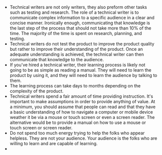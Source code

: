 - Technical writers are not only writers, they also preform other tasks such as testing and research. The role of a technical writer is to communicate complex information to a specific audience in a clear and concise manner. Ironically enough, communicating that knowledge is the last step of the process that should not take more than 10% of the time. The majority of the time is spent on research, planning, and testing.
- Technical writers do not test the product to improve the product quality but rather to improve their understanding of the product. Once an adequate understanding is achieved, the technical writer can then communicate that knowledge to the audience.
- If you've hired a technical writer, their learning process is likely not going to be as simple as reading a manual. They will need to learn the product by using it, and they will need to learn the audience by talking to them. 
- The learning process can take days to months depending on the complexity of the product.
- Technical writers spend a fair amount of time providing instruction. It's important to make assumptions in order to provide anything of value. At a minimum, you should assume that people can read and that they have a basic understanding of how to navigate a computer or mobile device weather it be via a mouse or touch screen or even a screen reader. The alternative would be to provide a manual on how to use a mouse or touch screen or screen reader.
- Do not spend too much energy trying to help the folks who appear helpless. They are not your audience. Your audience is the folks who are willing to learn and are capable of learning.
- 